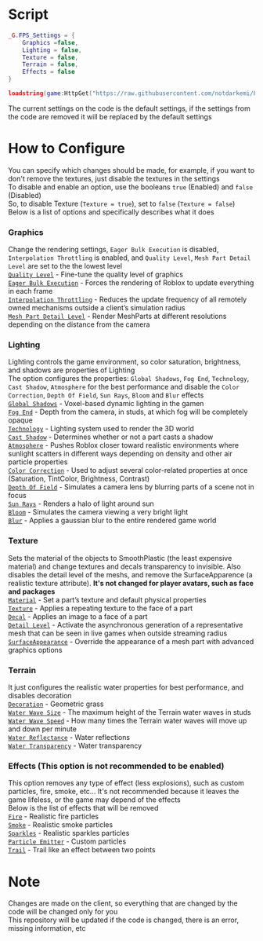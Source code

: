# Script
```lua
_G.FPS_Settings = {
	Graphics =false,
	Lighting = false,
	Texture = false,
	Terrain = false,
	Effects = false
}

loadstring(game:HttpGet("https://raw.githubusercontent.com/notdarkemi/FPS-Booster/main/Source.lua", true))()
```
The current settings on the code is the default settings, if the settings from the code are removed it will be replaced by the default settings

# How to Configure
You can specify which changes should be made, for example, if you want to don't remove the textures, just disable the textures in the settings<br/>
To disable and enable an option, use the booleans `true` (Enabled) and `false` (Disabled)<br/>
So, to disable Texture (`Texture = true`), set to `false` (`Texture = false`)<br/>
Below is a list of options and specifically describes what it does

### Graphics
Change the rendering settings, `Eager Bulk Execution` is disabled, `Interpolation Throttling` is enabled, and `Quality Level`, `Mesh Part Detail Level` are set to the the lowest level<br/>
[`Quality Level`](https://roblox.fandom.com/wiki/Graphics_settings) - Fine-tune the quality level of graphics<br/>
[`Eager Bulk Execution`](https://developer.roblox.com/en-us/api-reference/property/RenderSettings/EagerBulkExecution) - Forces the rendering of Roblox to update everything in each frame<br/>
[`Interpolation Throttling`](https://devforum.roblox.com/t/new-optimization-feature-interpolation-throttling/796195) - Reduces the update frequency of all remotely owned mechanisms outside a client’s simulation radius<br/>
[`Mesh Part Detail Level`](https://devforum.roblox.com/t/levels-of-detail-for-mesh-parts/280769) - Render MeshParts at different resolutions depending on the distance from the camera

### Lighting
Lighting controls the game environment, so color saturation, brightness, and shadows are properties of Lighting<br/>
The option configures the properties: `Global Shadows`, `Fog End`, `Technology`, `Cast Shadow`, `Atmosphere` for the best performance and disable the `Color Correction`, `Depth Of Field`, `Sun Rays`, `Bloom` and `Blur` effects<br/>
[`Global Shadows`](https://developer.roblox.com/en-us/api-reference/property/Lighting/GlobalShadows) - Voxel-based dynamic lighting in the gamen<br/>
[`Fog End`](https://developer.roblox.com/en-us/api-reference/property/Lighting/FogEnd) - Depth from the camera, in studs, at which fog will be completely opaque<br/>
[`Technology`](https://developer.roblox.com/en-us/api-reference/property/Lighting/Technology) - Lighting system used to render the 3D world<br/>
[`Cast Shadow`](https://developer.roblox.com/en-us/api-reference/property/BasePart/CastShadow) - Determines whether or not a part casts a shadow<br/>
[`Atmosphere`](https://developer.roblox.com/en-us/api-reference/class/Atmosphere) - Pushes Roblox closer toward realistic environments where sunlight scatters in different ways depending on density and other air particle properties<br/>
[`Color Correction`](https://developer.roblox.com/en-us/api-reference/class/ColorCorrectionEffect) - Used to adjust several color-related properties at once (Saturation, TintColor, Brightness, Contrast)<br/>
[`Depth Of Field`](https://developer.roblox.com/en-us/api-reference/class/DepthOfFieldEffect) - Simulates a camera lens by blurring parts of a scene not in focus<br/>
[`Sun Rays`](https://developer.roblox.com/en-us/api-reference/class/SunRaysEffect) - Renders a halo of light around sun<br/>
[`Bloom`](https://developer.roblox.com/en-us/api-reference/class/BloomEffect) - Simulates the camera viewing a very bright light<br/>
[`Blur`](https://developer.roblox.com/en-us/api-reference/class/BlurEffect) - Applies a gaussian blur to the entire rendered game world

### Texture
Sets the material of the objects to SmoothPlastic (the least expensive material) and change textures and decals transparency to invisible. Also disables the detail level of the meshs, and remove the SurfaceApparence (a realistic texture attribute). **It's not changed for player avatars, such as face and packages**<br/>
[`Material`](https://developer.roblox.com/en-us/api-reference/property/BasePart/Material) - Set a part’s texture and default physical properties<br/>
[`Texture`](https://developer.roblox.com/en-us/api-reference/class/Texture) - Applies a repeating texture to the face of a part<br/>
[`Decal`](https://developer.roblox.com/en-us/api-reference/class/Decal) - Applies an image to a face of a part<br/>
[`Detail Level`](https://devforum.roblox.com/t/new-beta-feature-levelofdetail-property-for-models-enabled-globally/662464) - Activate the asynchronous generation of a representative mesh that can be seen in live games when outside streaming radius<br/>
[`SurfaceAppearance`](https://developer.roblox.com/en-us/api-reference/class/SurfaceAppearance) - Override the appearance of a mesh part with advanced graphics options

### Terrain
It just configures the realistic water properties for best performance, and disables decoration<br/>
[`Decoration`](https://developer.roblox.com/en-us/api-reference/property/Terrain/Decoration) - Geometric grass<br/>
[`Water Wave Size`](https://developer.roblox.com/en-us/api-reference/property/Terrain/WaterWaveSize) - The maximum height of the Terrain water waves in studs<br/>
[`Water Wave Speed`](https://developer.roblox.com/en-us/api-reference/property/Terrain/WaterWaveSpeed) - How many times the Terrain water waves will move up and down per minute<br/>
[`Water Reflectance`](https://developer.roblox.com/en-us/api-reference/property/Terrain/WaterReflectance) - Water reflections<br/>
[`Water Transparency`](https://developer.roblox.com/en-us/api-reference/property/Terrain/WaterTransparency) - Water transparency

### Effects (**This option is not recommended to be enabled**)
This option removes any type of effect (less explosions), such as custom particles, fire, smoke, etc... It's not recommended because it leaves the game lifeless, or the game may depend of the effects<br/>
Below is the list of effects that will be removed<br/>
[`Fire`](https://developer.roblox.com/en-us/api-reference/class/Fire) - Realistic fire particles<br/>
[`Smoke`](https://developer.roblox.com/en-us/api-reference/class/Smoke) - Realistic smoke particles<br/>
[`Sparkles`](https://developer.roblox.com/en-us/api-reference/class/Sparkles) - Realistic sparkles particles<br/>
[`Particle Emitter`](https://developer.roblox.com/en-us/api-reference/class/ParticleEmitter) - Custom particles<br/>
[`Trail`](https://developer.roblox.com/en-us/api-reference/class/Trail) - Trail like an effect between two points<br/>

# Note
Changes are made on the client, so everything that are changed by the code will be changed only for you<br/>
This repository will be updated if the code is changed, there is an error, missing information, etc
